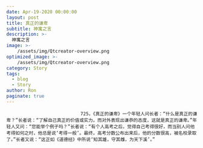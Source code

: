 ```yaml
---
date: Apr-19-2020 00:00:00
layout: post
title: 真正的谦卑
subtitle: 神寓之言
description: >-
  神寓之言
image: >-
    /assets/img/Qtcreator-overview.png
optimized_image: >-
    /assets/img/Qtcreator-overview.png
category: Story
tags:
  - blog
  - Story
author: Ron
paginate: true
---
```


							　　725，《真正的谦卑》一个年轻人问长者：“什么是真正的谦卑？”长者说：“了解自己真正的价值或实力，而对外表现出谦恭的态度，这就是真正的谦卑。”年轻人又问：“您能举个例子吗？”长者说：“有个人高考之后，觉得自己考得很好，而当别人问他考得如何之时，他总是说‘考得一般’。最终，高考分数公布出来后，他的分数很高，被名校录取了。”长者又说：“这正如《道德经》中所说‘知其雄，守其雌，为天下溪’。”
							
							
						